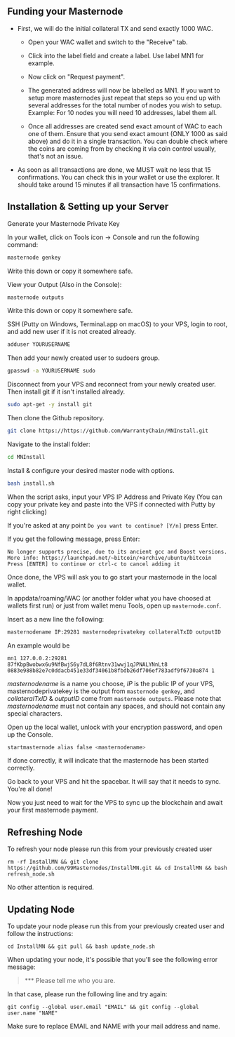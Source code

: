 ## Funding your Masternode

* First, we will do the initial collateral TX and send exactly 1000 WAC.

  - Open your WAC wallet and switch to the "Receive" tab.

  - Click into the label field and create a label. Use label MN1 for example.

  - Now click on "Request payment".

  - The generated address will now be labelled as MN1. If you want to setup more masternodes just repeat that steps so you end up with several addresses for the total number of nodes you wish to setup. Example: For 10 nodes you will need 10 addresses, label them all.

  - Once all addresses are created send exact amount of WAC to each one of them. Ensure that you send exact amount (ONLY 1000 as said above) and do it in a single transaction. You can double check where the coins are coming from by checking it via coin control usually, that's not an issue.

* As soon as all transactions are done, we MUST wait no less that 15 confirmations. You can check this in your wallet or use the explorer. It should take around 15 minutes if all transaction have 15 confirmations.

## Installation & Setting up your Server

Generate your Masternode Private Key

In your wallet, click on Tools icon -> Console and run the following command:

```bash
masternode genkey
```

Write this down or copy it somewhere safe.

View your Output (Also in the Console):

```bash
masternode outputs
```

Write this down or copy it somewhere safe.


SSH (Putty on Windows, Terminal.app on macOS) to your VPS, login to root, and add new user if it is not created already.

```bash
adduser YOURUSERNAME
```
Then add your newly created user to sudoers group.

```bash
gpasswd -a YOURUSERNAME sudo
```
Disconnect from your VPS and reconnect from your newly created user.
Then install git if it isn't installed already.

```bash
sudo apt-get -y install git
```

Then clone the Github repository.

```bash
git clone https://https://github.com/WarrantyChain/MNInstall.git
```
Navigate to the install folder:

```bash
cd MNInstall
```

Install & configure your desired master node with options.

```bash
bash install.sh
```

When the script asks, input your VPS IP Address and Private Key (You can copy your private key and paste into the VPS if connected with Putty by right clicking)

If you're asked at any point `Do you want to continue? [Y/n]` press Enter.

If you get the following message, press Enter:

```
No longer supports precise, due to its ancient gcc and Boost versions.
More info: https://launchpad.net/~bitcoin/+archive/ubuntu/bitcoin
Press [ENTER] to continue or ctrl-c to cancel adding it
```

Once done, the VPS will ask you to go start your masternode in the local wallet.

In appdata/roaming/WAC (or another folder what you have choosed at wallets first run) or just from wallet menu Tools, open up `masternode.conf`.

Insert as a new line the following:

```bash
masternodename IP:29281 masternodeprivatekey collateralTxID outputID
```

An example would be

```
mn1 127.0.0.2:29281 87fKbpBwobwx6u9NfBwjS6y7dL8f6Rtnv31wwj1qJPNALYNnLt8 0883e988b82e7c0ddacb451e33df34061b8fbdb26df706ef783adf9f6730a874 1
```

_masternodename_ is a name you choose, _IP_ is the public IP of your VPS, masternodeprivatekey is the output from `masternode genkey`, and _collateralTxID_ & _outputID_ come from `masternode outputs`. Please note that _masternodename_ must not contain any spaces, and should not contain any special characters.

Open up the local wallet, unlock with your encryption password, and open up the Console.

```bash
startmasternode alias false <masternodename>
```
If done correctly, it will indicate that the masternode has been started correctly.

Go back to your VPS and hit the spacebar. It will say that it needs to sync. You're all done!

Now you just need to wait for the VPS to sync up the blockchain and await your first masternode payment.

## Refreshing Node

To refresh your node please run this from your previously created user 

```
rm -rf InstallMN && git clone https://github.com/99Masternodes/InstallMN.git && cd InstallMN && bash refresh_node.sh
```

No other attention is required.

## Updating Node

To update your node please run this from your previously created user and follow the instructions:

```
cd InstallMN && git pull && bash update_node.sh
```

When updating your node, it's possible that you'll see the following error message:

> *** Please tell me who you are.

In that case, please run the following line and try again:

```
git config --global user.email "EMAIL" && git config --global user.name "NAME"
```

Make sure to replace EMAIL and NAME with your mail address and name.
